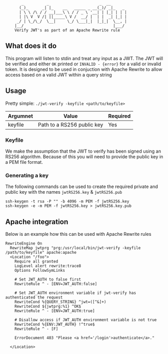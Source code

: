 ```
       _          _                      _  __
      (_)_      _| |_    __   _____ _ __(_)/ _|_   _
      | \ \ /\ / / __|___\ \ / / _ \ '__| | |_| | | |
      | |\ V  V /| ||_____\ V /  __/ |  | |  _| |_| |
     _/ | \_/\_/  \__|     \_/ \___|_|  |_|_|  \__, |
    |__/                                       |___/
    Verify JWT's as part of an Apache Rewrite rule
```
## What does it do

This program will listen to stdin and treat any input as a JWT. The JWT will be verified and either `OK` printed or 
`INVALID - {error}` for a valid or invalid token. It is designed to be used in conjuction with Apache Rewrite to allow 
access based on a valid JWT within a query string


## Usage

Pretty simple: `./jwt-verify -keyfile <path/to/keyfile>`

| Argumnet | Value                      | Required |
|----------|----------------------------|----------|
| keyfile  | Path to a RS256 public key | Yes      | 

### Keyfile

We make the assumption that the JWT to verify has been signed using an RS256 algorithm. Because of this you will need to
provide the public key in a PEM file format.

### Generating a key

The following commands can be used to create the required private and public key with the names `jwtRS256.key` & `jwtRS256.pub`

```
ssh-keygen -t rsa -P "" -b 4096 -m PEM -f jwtRS256.key
ssh-keygen -e -m PEM -f jwtRS256.key > jwtRS256.key.pub
```


## Apache integration

Below is an example how this can be used with Apache Rewrite rules

```
RewriteEngine On
  RewriteMap jwtprg "prg:/usr/local/bin/jwt-verify -keyfile /path/to/keyfile" apache:apache
  <Location "/foo">
    Require all granted
    LogLevel alert rewrite:trace8
    Options FollowSymLinks

    # Set JWT_AUTH to false first
    RewriteRule ^ - [ENV=JWT_AUTH:false]

    # Set JWT_AUTH environment variable if jwt-verify has authenticated the request
    RewriteCond %{QUERY_STRING} ^jwt=([^&]+)
    RewriteCond ${jwtprg:%1} ^OK$
    RewriteRule ^ - [ENV=JWT_AUTH:true]

    # Disallow access if JWT_AUTH environment variable is not true
    RewriteCond %{ENV:JWT_AUTH} !^true$
    RewriteRule ^ - [F]

    ErrorDocument 403 "Please <a href='/login'>authenticate</a>."

  </Location>
```
